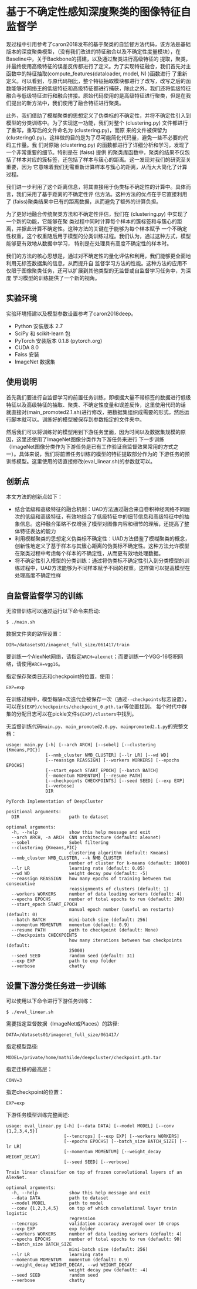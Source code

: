 # 基于不确定性感知深度聚类的图像特征自监督学
现过程中引用参考了caron2018发布的基于聚类的自监督方法代码，该方法是基础版本的深度聚类模型，（没有我们改进的特征融合以及不确定性度量模块），在Baseline中，关于Backbone的搭建，以及通过聚类进行高级特征的
提取，聚类，并最终使用高级特征的误差反传都进行了定义。为了实现特征融合，我们首先对主函数中的特征抽取\(compute_features(dataloader, model, N) \)函数进行
了重新定义。可以看到，与原代码相比，整个特征抽取模块都进行了改写，改写之后的函数能够对网络王的低级特征和高级特征都进行捕获，除此之外，我们还将低级特征融合与低级特征进行和融合拼接。原始代码使用的是高级特征进行聚类，但是在我们提出的新方法中，我们使用了融合特征进行聚类。

此外，我们借助了模糊聚类的思想定义了伪类标的不确定性，并将不确定性引入到模型的分类训练中。为了实现这一功能，我们对整个 \(clustering.py\) 文件都进行了重写，重写后的文件命名为  \(clustering.py\)，而原
来的文件被保留为  \(clustering0.py\)。这样做的目的是为了尽可能简化代码量，避免一些不必要的代码工作量。我
们对原始  \(clustering.py\) 的函数都进行了详细分析和学习，发现了一个非常重要的细节。特别是在  \(faiss\) 提供
的聚类库函数中，聚类的结果不仅包括了样本对应的簇标签，还包括了样本与簇心的距离。这一发现对我们的研究至关重要，因为
它意味着我们无需重新计算样本与簇心的距离，从而大大简化了计算过程。
	
我们进一步利用了这个距离信息，将其直接用于伪类标不确定性的计算中。具体而言，我们采用了基于距离的不确定性评
估方法。这种方法的优点在于它直接利用了 \(faiss\)聚类结果中已有的距离数据，从而避免了额外的计算负担。
	
为了更好地融合传统聚类方法和不确定性评估，我们在  \(clustering.py\) 中实现了一个新的功能，它能够在聚
类过程中同时计算每个样本的簇标签和与簇心的距离，并据此计算不确定性。这种方法的关键在于能够为每个样本赋予
一个不确定性权重，这个权重随后用于模型的分类训练过程。我们认为，通过这种方式，模型能够更有效地从数据中学习，
特别是在处理具有高度不确定性的样本时。
	
我们的方法的核心思想是，通过对不确定性的量化评估和利用，我们能够更全面地利用无标签数据集的信息，从而提升自
监督学习方法的性能。这种方法的应用不仅限于图像聚类任务，还可以扩展到其他类型的无监督或自监督学习任务中，为深度
学习模型的训练提供了一个新的视角。

## 实验环境
实验环境搭建以及模型参数设置参考了caron2018deep。
- Python 安装版本 2.7
- SciPy 和 scikit-learn 包
- PyTorch 安装版本 0.1.8 (pytorch.org)
- CUDA 8.0
- Faiss 安装
- ImageNet 数据集

## 使用说明
首先我们要进行自监督学习的前置任务训练，即根据大量不带标签的数据进行低级特征以及高级特征的抽取、聚类、不确定性度量和误差反传，这里使用代码的话
就直接对\(main_promoted2.1.sh\)进行修改，把数据集组织成需要的形式，然后运行脚本就可以。训练好的模型被保存到参数指定的文件夹中。

然后我们可以将训练好的模型用到下游任务里面，因为时间以及数据集规模的原因，这里还使用了ImageNet图像分类作为下游任务来进行
下一步训练（ImageNet图像分类作为下游任务是已有工作验证自监督效果常用的方式之一）。具体来说，我们将前置任务训练的模型的特征提取部分作为的
下游任务的预训练模型。这里使用的话直接修改\(eval_linear.sh\)的参数就可以。

## 创新点
本文方法的创新点如下：
- 结合低级和高级特征的融合机制：UAD方法通过融合来自卷积神经网络不同层次的低级和高级特征，有效地结合了低级特征中的细节信息和高级特征中的抽象信息。这种融合策略不仅增强了模型对图像内容和细节的理解，还提高了整体特征表达的能力
- 利用模糊聚类的思想定义伪类标不确定性：UAD方法借鉴了模糊聚类的概念，创新性地定义了基于样本与其簇心距离的伪类标不确定性。这种方法允许模型在聚类过程中考虑每个样本的不确定性，从而更有效地处理数据。
- 将不确定性引入模型的分类训练：通过将伪类标不确定性引入到分类模型的训练过程中，UAD方法能够为不同样本赋予不同的权重。这样做可以提高模型在处理高度不确定性样


## 自监督监督学习的训练
无监督训练可以通过运行以下命令来启动:
```
$ ./main.sh
```
数据文件夹的路径设置：
```
DIR=/datasets01/imagenet_full_size/061417/train
```
要训练一个AlexNet网络，请指定`ARCH=alexnet`；而要训练一个VGG-16卷积网络，请使用`ARCH=vgg16`。

指定保存聚类日志和checkpoint的位置，使用：
```
EXP=exp
```
在训练过程中，模型每隔n次迭代会被保存一次（通过`--checkpoints`标志设置），可以在`${EXP}/checkpoints/checkpoint_0.pth.tar`等位置找到。
每个时代中群集的分配日志可以在pickle文件`${EXP}/clusters`中找到。

无监督训练代码`main.py`、`main_promoted2.0.py`、`mainpromoted2.1.py`的完整文档：
```
usage: main.py [-h] [--arch ARCH] [--sobel] [--clustering {Kmeans,PIC}]
               [--nmb_cluster NMB_CLUSTER] [--lr LR] [--wd WD]
               [--reassign REASSIGN] [--workers WORKERS] [--epochs EPOCHS]
               [--start_epoch START_EPOCH] [--batch BATCH]
               [--momentum MOMENTUM] [--resume PATH]
               [--checkpoints CHECKPOINTS] [--seed SEED] [--exp EXP]
               [--verbose]
               DIR

PyTorch Implementation of DeepCluster

positional arguments:
  DIR                   path to dataset

optional arguments:
  -h, --help            show this help message and exit
  --arch ARCH, -a ARCH  CNN architecture (default: alexnet)
  --sobel               Sobel filtering
  --clustering {Kmeans,PIC}
                        clustering algorithm (default: Kmeans)
  --nmb_cluster NMB_CLUSTER, --k NMB_CLUSTER
                        number of cluster for k-means (default: 10000)
  --lr LR               learning rate (default: 0.05)
  --wd WD               weight decay pow (default: -5)
  --reassign REASSIGN   how many epochs of training between two consecutive
                        reassignments of clusters (default: 1)
  --workers WORKERS     number of data loading workers (default: 4)
  --epochs EPOCHS       number of total epochs to run (default: 200)
  --start_epoch START_EPOCH
                        manual epoch number (useful on restarts) (default: 0)
  --batch BATCH         mini-batch size (default: 256)
  --momentum MOMENTUM   momentum (default: 0.9)
  --resume PATH         path to checkpoint (default: None)
  --checkpoints CHECKPOINTS
                        how many iterations between two checkpoints (default:
                        25000)
  --seed SEED           random seed (default: 31)
  --exp EXP             path to exp folder
  --verbose             chatty
```

## 设置下游分类任务进一步训练
可以使用以下命令进行下游任务训练：
```
$ ./eval_linear.sh
```
需要指定监督数据（ImageNet或Places）的路径:
```
DATA=/datasets01/imagenet_full_size/061417/
```
指定模型路径:
```
MODEL=/private/home/mathilde/deepcluster/checkpoint.pth.tar
```
指定迁移的最高层：
```
CONV=3
```
指定checkpoint的位置：
```
EXP=exp
```

下游任务模型训练完整阐述:
```
usage: eval_linear.py [-h] [--data DATA] [--model MODEL] [--conv {1,2,3,4,5}]
                      [--tencrops] [--exp EXP] [--workers WORKERS]
                      [--epochs EPOCHS] [--batch_size BATCH_SIZE] [--lr LR]
                      [--momentum MOMENTUM] [--weight_decay WEIGHT_DECAY]
                      [--seed SEED] [--verbose]

Train linear classifier on top of frozen convolutional layers of an AlexNet.

optional arguments:
  -h, --help            show this help message and exit
  --data DATA           path to dataset
  --model MODEL         path to model
  --conv {1,2,3,4,5}    on top of which convolutional layer train logistic
                        regression
  --tencrops            validation accuracy averaged over 10 crops
  --exp EXP             exp folder
  --workers WORKERS     number of data loading workers (default: 4)
  --epochs EPOCHS       number of total epochs to run (default: 90)
  --batch_size BATCH_SIZE
                        mini-batch size (default: 256)
  --lr LR               learning rate
  --momentum MOMENTUM   momentum (default: 0.9)
  --weight_decay WEIGHT_DECAY, --wd WEIGHT_DECAY
                        weight decay pow (default: -4)
  --seed SEED           random seed
  --verbose             chatty





